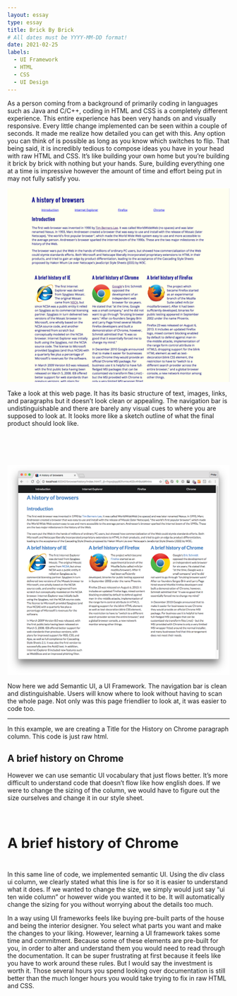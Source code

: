 ```yaml
---
layout: essay
type: essay
title: Brick By Brick
# All dates must be YYYY-MM-DD format!
date: 2021-02-25
labels:
  - UI Framework
  - HTML
  - CSS
  - UI Design
---
```


As a person coming from a background of primarily coding in languages such as Java and C/C++, coding in HTML and CSS is a completely different experience. This entire experience has been very hands on and visually responsive. Every little change implemented can be seen within a couple of seconds. It made me realize how detailed you can get with this. Any option you can think of is possible as long as you know which switches to flip. That being said, it is incredibly tedious to compose ideas you have in your head with raw HTML and CSS. It’s like building your own home but you’re building it brick by brick with nothing but your hands. Sure, building everything one at a time is impressive however the amount of time and effort being put in may not fully satisfy you.

<img class="ui medium left floated image" src="../images/without.png">

Take a look at this web page. It has its basic structure of text, images, links, and paragraphs but it doesn’t look clean or appealing. The navigation bar is undistinguishable and there are barely any visual cues to where you are supposed to look at. It looks more like a sketch outline of what the final product should look like.
<br><br><br><br><br><br>
<img class="ui medium left floated image" src="../images/with.png">



Now here we add Semantic UI, a UI Framework. The navigation bar is clean and distinguishable. Users will know where to look without having to scan the whole page. Not only was this page friendlier to look at, it was easier to code too.

<hr>

In this example, we are creating a Title for the History on Chrome paragraph column. This code is just raw html.

## <h2><a name="Chrome">A brief history on Chrome</a></h2>


However we can use semantic UI vocabulary that just flows better. It’s more difficult to understand code that doesn’t flow like how english does. If we were to change the sizing of the column, we would have to figure out the size ourselves and change it in our style sheet.

## <div class="ui column"><h2 id="Chrome">A brief history of Chrome</h2>


In this same line of code, we implemented semantic UI. Using the div class ui column, we clearly stated what this line is for so it is easier to understand what it does. If we wanted to change the size, we simply would just say “ui ten wide column” or however wide you wanted it to be. It will automatically change the sizing for you without worrying about the details too much.

In a way using UI frameworks feels like buying pre-built parts of the house and being the interior designer. You select what parts you want and make the changes to your liking. However, learning a UI framework takes some time and commitment. Because some of these elements are pre-built for you, in order to alter and understand them you would need to read through the documentation. It can be super frustrating at first because it feels like you have to work around these rules. But I would say the investment is worth it. Those several hours you spend looking over documentation is still better than the much longer hours you would take trying to fix in raw HTML and CSS.

